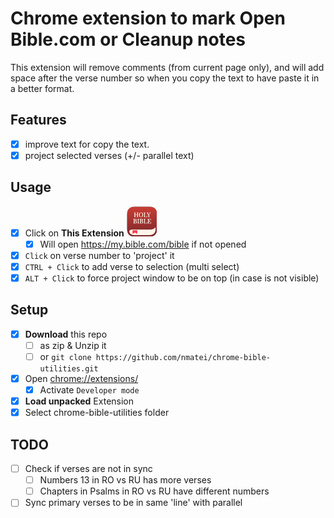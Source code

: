 # Chrome extension to mark **Open** Bible.com or Cleanup notes

This extension will remove comments (from current page only),
and will add space after the verse number
so when you copy the text to have paste it in a better format.

## Features

- [x] improve text for copy the text.
- [x] project selected verses (+/- parallel text)

## Usage

- [x] Click on **This Extension** ![icon](icon-48.png)
  - [x] Will open https://my.bible.com/bible if not opened
- [x] `Click` on verse number to 'project' it
- [x] `CTRL + Click` to add verse to selection (multi select)
- [x] `ALT + Click` to force project window to be on top (in case is not visible)

## Setup

- [x] **Download** this repo
  - [ ] as zip & Unzip it
  - [ ] or `git clone https://github.com/nmatei/chrome-bible-utilities.git`
- [x] Open [chrome://extensions/](chrome://extensions/)
  - [x] Activate `Developer mode`
- [x] **Load unpacked** Extension
- [x] Select chrome-bible-utilities folder

## TODO

- [ ] Check if verses are not in sync 
  - [ ] Numbers 13 in RO vs RU has more verses
  - [ ] Chapters in Psalms in RO vs RU have different numbers
- [ ] Sync primary verses to be in same 'line' with parallel 